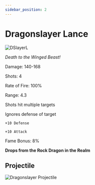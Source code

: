 ```yaml
---
sidebar_position: 2
---
```


# Dragonslayer Lance

![DSlayerL](https://vwiki.valorserver.com/api/item/picture/dragonslayer%20lance)

<i>Death to the Winged Beast!</i>

Damage: 140-168

Shots: 4

Rate of Fire: 100%

Range: 4.3

Shots hit multiple targets

Ignores defense of target

    +10 Defense
    
    +10 Attack

Fame Bonus: 8%

**Drops from the Rock Dragon in the Realm**

## Projectile

![Dragonslayer Projectile](https://cdn.discordapp.com/attachments/948363371235913798/949152410922795068/unknown.png)
